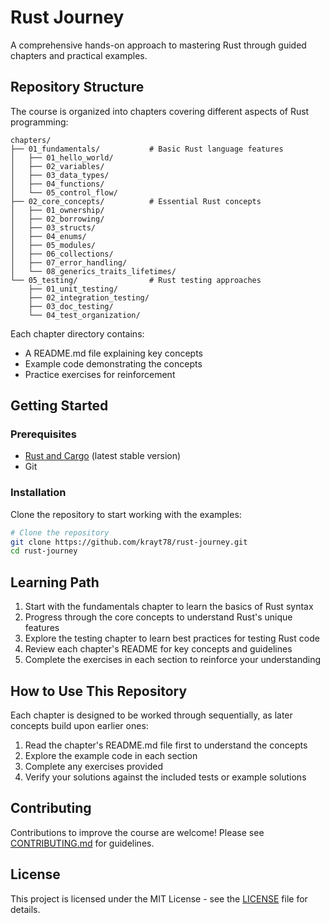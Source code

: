 # Rust Journey

A comprehensive hands-on approach to mastering Rust through guided chapters and practical examples.

## Repository Structure

The course is organized into chapters covering different aspects of Rust programming:

```
chapters/
├── 01_fundamentals/           # Basic Rust language features
│   ├── 01_hello_world/ 
│   ├── 02_variables/
│   ├── 03_data_types/
│   ├── 04_functions/
│   └── 05_control_flow/
├── 02_core_concepts/          # Essential Rust concepts
│   ├── 01_ownership/
│   ├── 02_borrowing/
│   ├── 03_structs/
│   ├── 04_enums/
│   ├── 05_modules/
│   ├── 06_collections/
│   ├── 07_error_handling/
│   └── 08_generics_traits_lifetimes/
└── 05_testing/                # Rust testing approaches
    ├── 01_unit_testing/
    ├── 02_integration_testing/
    ├── 03_doc_testing/
    └── 04_test_organization/
```

Each chapter directory contains:
- A README.md file explaining key concepts
- Example code demonstrating the concepts
- Practice exercises for reinforcement

## Getting Started

### Prerequisites

- [Rust and Cargo](https://www.rust-lang.org/tools/install) (latest stable version)
- Git

### Installation

Clone the repository to start working with the examples:

```bash
# Clone the repository
git clone https://github.com/krayt78/rust-journey.git
cd rust-journey
```

## Learning Path

1. Start with the fundamentals chapter to learn the basics of Rust syntax
2. Progress through the core concepts to understand Rust's unique features
3. Explore the testing chapter to learn best practices for testing Rust code
4. Review each chapter's README for key concepts and guidelines
5. Complete the exercises in each section to reinforce your understanding

## How to Use This Repository

Each chapter is designed to be worked through sequentially, as later concepts build upon earlier ones:

1. Read the chapter's README.md file first to understand the concepts
2. Explore the example code in each section
3. Complete any exercises provided
4. Verify your solutions against the included tests or example solutions

## Contributing

Contributions to improve the course are welcome! Please see [CONTRIBUTING.md](CONTRIBUTING.md) for guidelines.

## License

This project is licensed under the MIT License - see the [LICENSE](LICENSE) file for details.